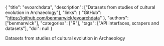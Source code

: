 {
  "title": "evoarchdata",
  "description": ["Datasets from studies of cultural evolution in Archaeology"],
  "links": {
    "GitHub": "https://github.com/benmarwick/evoarchdata"
  },
  "authors": ["benmarwick"],
  "categories": ["R"],
  "tags": ["API interfaces, scrapers and datasets"],
  "doi": null
}

<!-- Generated by csv2md.R – do not edit by hand -->

Datasets from studies of cultural evolution in Archaeology